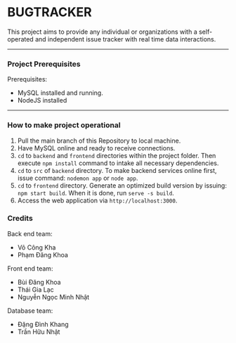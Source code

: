 # BUGTRACKER
This project aims to provide any individual or organizations with a self-operated and independent issue tracker with real time data interactions.

------------


### Project Prerequisites
Prerequisites:
- MySQL installed and running.
- NodeJS installed
------------
### How to make project operational
1. Pull the main branch of this Repository to local machine.
2. Have MySQL online and ready to receive connections.
3. `cd` to `backend` and `frontend` directories within the project folder. Then execute `npm install` command to intake all necessary dependencies.
4. `cd` to `src` of `backend` directory. To make backend services online first, issue command:
`nodemon app` or `node app`.
5. `cd` to `frontend` directory. Generate an optimized build version by issuing: `npm start build`. When it is done, run `serve -s build`.
6. Access the web application via `http://localhost:3000`.

### Credits
Back end team:
- Võ Công Kha
- Phạm Đăng Khoa

Front end team:
- Bùi Đăng Khoa
- Thái Gia Lạc
- Nguyễn Ngọc Minh Nhật

Database team:
- Đặng Đình Khang
- Trần Hữu Nhật